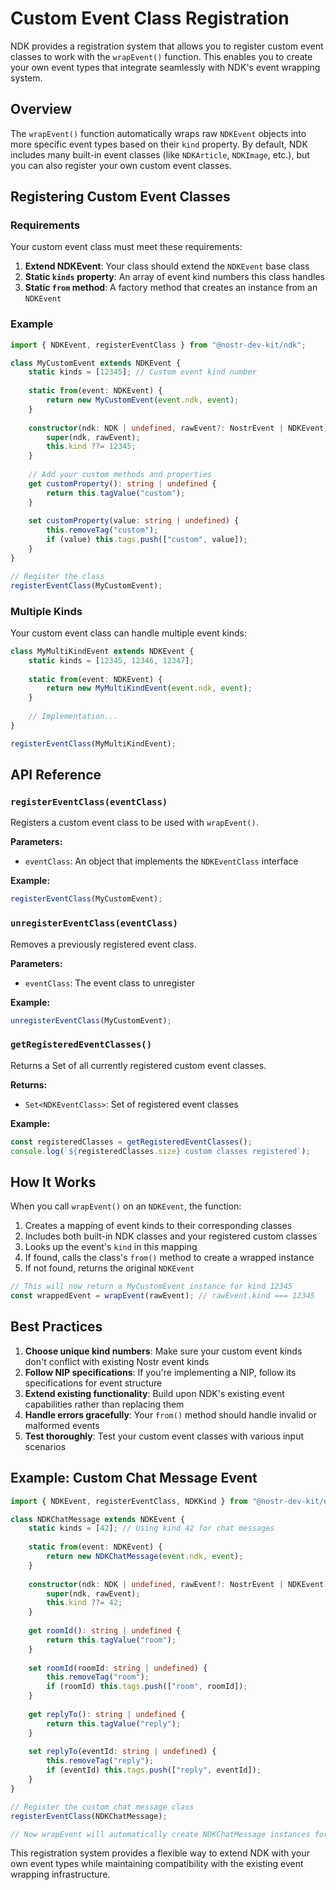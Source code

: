 # Custom Event Class Registration

NDK provides a registration system that allows you to register custom event classes to work with the `wrapEvent()` function. This enables you to create your own event types that integrate seamlessly with NDK's event wrapping system.

## Overview

The `wrapEvent()` function automatically wraps raw `NDKEvent` objects into more specific event types based on their `kind` property. By default, NDK includes many built-in event classes (like `NDKArticle`, `NDKImage`, etc.), but you can also register your own custom event classes.

## Registering Custom Event Classes

### Requirements

Your custom event class must meet these requirements:

1. **Extend NDKEvent**: Your class should extend the `NDKEvent` base class
2. **Static `kinds` property**: An array of event kind numbers this class handles
3. **Static `from` method**: A factory method that creates an instance from an `NDKEvent`

### Example

```typescript
import { NDKEvent, registerEventClass } from "@nostr-dev-kit/ndk";

class MyCustomEvent extends NDKEvent {
    static kinds = [12345]; // Custom event kind number
    
    static from(event: NDKEvent) {
        return new MyCustomEvent(event.ndk, event);
    }
    
    constructor(ndk: NDK | undefined, rawEvent?: NostrEvent | NDKEvent) {
        super(ndk, rawEvent);
        this.kind ??= 12345;
    }
    
    // Add your custom methods and properties
    get customProperty(): string | undefined {
        return this.tagValue("custom");
    }
    
    set customProperty(value: string | undefined) {
        this.removeTag("custom");
        if (value) this.tags.push(["custom", value]);
    }
}

// Register the class
registerEventClass(MyCustomEvent);
```

### Multiple Kinds

Your custom event class can handle multiple event kinds:

```typescript
class MyMultiKindEvent extends NDKEvent {
    static kinds = [12345, 12346, 12347];
    
    static from(event: NDKEvent) {
        return new MyMultiKindEvent(event.ndk, event);
    }
    
    // Implementation...
}

registerEventClass(MyMultiKindEvent);
```

## API Reference

### `registerEventClass(eventClass)`

Registers a custom event class to be used with `wrapEvent()`.

**Parameters:**
- `eventClass`: An object that implements the `NDKEventClass` interface

**Example:**
```typescript
registerEventClass(MyCustomEvent);
```

### `unregisterEventClass(eventClass)`

Removes a previously registered event class.

**Parameters:**
- `eventClass`: The event class to unregister

**Example:**
```typescript
unregisterEventClass(MyCustomEvent);
```

### `getRegisteredEventClasses()`

Returns a Set of all currently registered custom event classes.

**Returns:**
- `Set<NDKEventClass>`: Set of registered event classes

**Example:**
```typescript
const registeredClasses = getRegisteredEventClasses();
console.log(`${registeredClasses.size} custom classes registered`);
```

## How It Works

When you call `wrapEvent()` on an `NDKEvent`, the function:

1. Creates a mapping of event kinds to their corresponding classes
2. Includes both built-in NDK classes and your registered custom classes
3. Looks up the event's `kind` in this mapping
4. If found, calls the class's `from()` method to create a wrapped instance
5. If not found, returns the original `NDKEvent`

```typescript
// This will now return a MyCustomEvent instance for kind 12345
const wrappedEvent = wrapEvent(rawEvent); // rawEvent.kind === 12345
```

## Best Practices

1. **Choose unique kind numbers**: Make sure your custom event kinds don't conflict with existing Nostr event kinds
2. **Follow NIP specifications**: If you're implementing a NIP, follow its specifications for event structure
3. **Extend existing functionality**: Build upon NDK's existing event capabilities rather than replacing them
4. **Handle errors gracefully**: Your `from()` method should handle invalid or malformed events
5. **Test thoroughly**: Test your custom event classes with various input scenarios

## Example: Custom Chat Message Event

```typescript
import { NDKEvent, registerEventClass, NDKKind } from "@nostr-dev-kit/ndk";

class NDKChatMessage extends NDKEvent {
    static kinds = [42]; // Using kind 42 for chat messages
    
    static from(event: NDKEvent) {
        return new NDKChatMessage(event.ndk, event);
    }
    
    constructor(ndk: NDK | undefined, rawEvent?: NostrEvent | NDKEvent) {
        super(ndk, rawEvent);
        this.kind ??= 42;
    }
    
    get roomId(): string | undefined {
        return this.tagValue("room");
    }
    
    set roomId(roomId: string | undefined) {
        this.removeTag("room");
        if (roomId) this.tags.push(["room", roomId]);
    }
    
    get replyTo(): string | undefined {
        return this.tagValue("reply");
    }
    
    set replyTo(eventId: string | undefined) {
        this.removeTag("reply");
        if (eventId) this.tags.push(["reply", eventId]);
    }
}

// Register the custom chat message class
registerEventClass(NDKChatMessage);

// Now wrapEvent will automatically create NDKChatMessage instances for kind 42 events
```

This registration system provides a flexible way to extend NDK with your own event types while maintaining compatibility with the existing event wrapping infrastructure.